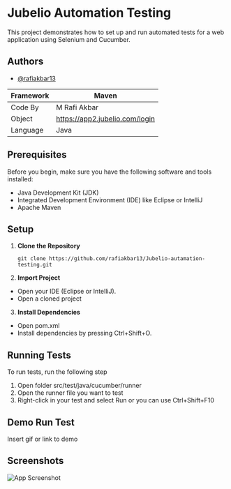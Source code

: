
# Jubelio Automation Testing
This project demonstrates how to set up and run automated tests for a web application using Selenium and Cucumber.

## Authors

- [@rafiakbar13](https://github.com/rafiakbar13)


| Framework             | Maven                                                          |
| ----------------- | ------------------------------------------------------------------ |
| Code By | M Rafi Akbar |
| Object | https://app2.jubelio.com/login |
|Language| Java |


## Prerequisites
Before you begin, make sure you have the following software and tools installed:

- Java Development Kit (JDK)
- Integrated Development Environment (IDE) like Eclipse or IntelliJ
- Apache Maven

## Setup

1. **Clone the Repository**

   ```shell
   git clone https://github.com/rafiakbar13/Jubelio-autamation-testing.git

2. **Import Project**
- Open your IDE (Eclipse or IntelliJ).
- Open a cloned project
3. **Install Dependencies**
- Open pom.xml
- Install dependencies by pressing Ctrl+Shift+O.
## Running Tests

To run tests, run the following step

1. Open folder src/test/java/cucumber/runner
2. Open the runner file you want to test
3. Right-click in your test and select Run or you can use Ctrl+Shift+F10

## Demo Run Test

Insert gif or link to demo

## Screenshots

![App Screenshot](https://via.placeholder.com/468x300?text=App+Screenshot+Here)

